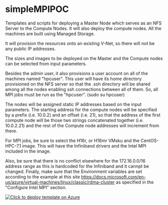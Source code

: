 # simpleMPIPOC
Templates and scripts for deploying a Master Node which serves as an NFS Server to the Compute Nodes.  It will also deploy the compute nodes.  All the machines are built using Managed Storage.

It will provision the resources onto an existing V-Net, so there will not be any public IP addresses.

The sizes and images to be deployed on the Master and the Compute nodes can be selected from input parameters.  

Besides the admin user, it also provisions a user account on all of the machines named "hpcuser".  This user will have its home directory provisioned on the NFS server so that the .ssh directory will be shared among all the nodes enabling ssh connections between all of them.
So, all MPI jobs must be run as the "hpcuser". (sudo su hpcuser)

The nodes will be assigned static IP addresses based on the input parameters.  The starting address for the compute nodes will be specified by a prefix (i.e. 10.0.2) and an offset (i.e. 21), so that the address of the first compute node will be those two strings concatenated together (i.e. 10.0.2.21) and the rest of the Compute node addresses will increment from there.

For MPI jobs, be sure to select the H16r, or H16mr VMsku and the CentOS-HPC-7.1 image.  This will have the Infiniband drivers and the Intel MPI included in the image.

Also, be sure that there is no conflict elsewhere for the 172.16.0.0/16 address range as this is hardcoded for the Infiniband and it cannpt be changed.  Finally, make sure that the Environment variables are set according to the example at this site https://docs.microsoft.com/en-us/azure/virtual-machines/linux/classic/rdma-cluster as specified in the "Configure Intel MPI" section.


[![Click to deploy template on Azure](http://azuredeploy.net/deploybutton.png "Click to deploy template on Azure")](https://portal.azure.com/#create/Microsoft.Template/uri/https%3A%2F%2Fraw.githubusercontent.com%2Fgrandparoach%2FsimpleMPIPOC%2FCat%2Fazuredeploy.json)  



